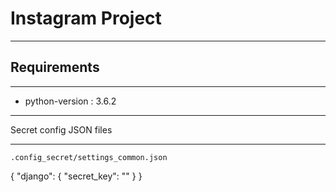 # Instagram Project

- - -

## Requirements

- - -

- python-version : 3.6.2

- - -
Secret config JSON files

- - -
`.config_secret/settings_common.json`

{
    "django": {
    "secret_key": "<Django secret key value>"
    }
}